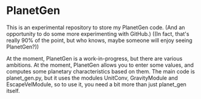 # PlanetGen
This is an experimental repository to store my PlanetGen code.
(And an opportunity to do some more experimenting with GitHub.)
((In fact, that's really 90% of the point, but who knows, maybe someone will enjoy seeing PlanetGen?))

At the moment, PlanetGen is a work-in-progress, but there are various ambitions.
At the moment, PlanetGen allows you to enter some values, and computes some planetary characteristics based on them.
The main code is planet_gen.py, but it uses the modules UnitConv, GravityModule and EscapeVelModule,
so to use it, you need a bit more than just planet_gen itself.
